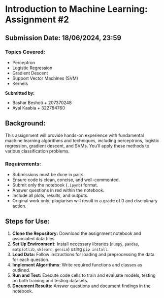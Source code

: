 # Introduction to Machine Learning: Assignment #2

## Submission Date: 18/06/2024, 23:59

### Topics Covered:
- Perceptron
- Logistic Regression
- Gradient Descent
- Support Vector Machines (SVM)
- Kernels

**Submitted by:**
- Bashar Beshoti + 207370248
- Ayal Kaabia + 322784760

## Background:
This assignment will provide hands-on experience with fundamental machine learning algorithms and techniques, including perceptrons, logistic regression, gradient descent, and SVMs. You'll apply these methods to various classification problems.

### Requirements:
- Submissions must be done in pairs.
- Ensure code is clean, concise, and well-commented.
- Submit only the notebook (`.ipynb`) format.
- Answer questions in red within the notebook.
- Include all plots, results, and outputs.
- Original work only; plagiarism will result in a grade of 0 and disciplinary action.

## Steps for Use:
1. **Clone the Repository:** Download the assignment notebook and associated data files.
2. **Set Up Environment:** Install necessary libraries (`numpy`, `pandas`, `matplotlib`, `sklearn`, `gensim`) using `pip install`.
3. **Load Data:** Follow instructions for loading and preprocessing the data for each question.
4. **Implement Algorithms:** Write required functions and classes as outlined.
5. **Run and Test:** Execute code cells to train and evaluate models, testing on both training and testing datasets.
6. **Document Results:** Answer questions and document findings in the notebook.